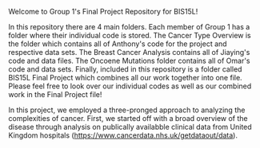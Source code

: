 Welcome to Group 1's Final Project Repository for BIS15L!


In this repository there are 4 main folders. Each member of Group 1 has a folder where their individual code is stored. The Cancer Type Overview is the folder which contains all of Anthony's code for the project and respective data sets. The Breast Cancer Analysis contains all of Jiaying's code and data files. The Oncoene Mutations folder contains all of Omar's code and data sets. Finally, included in this repository is a folder called BIS15L Final Project which combines all our work together into one file. Please feel free to look over our individual codes as well as our combined work in the Final Project file! 

In this project, we employed a three-pronged approach to analyzing the complexities of cancer. First, we started off with a broad overview of the disease through analysis on publically availabble clinical data from United Kingdom hospitals (https://www.cancerdata.nhs.uk/getdataout/data). 

